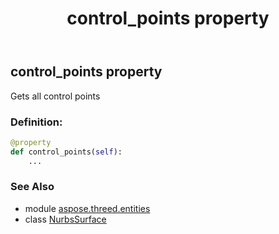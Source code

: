 ﻿---
title: control_points property
second_title: Aspose.3D for Python via .NET API References
description: 
type: docs
weight: 160
url: /python-net/aspose.threed.entities/nurbssurface/control_points/
is_root: false
---

## control_points property


Gets all control points
### Definition:
```python
@property
def control_points(self):
    ...
```

### See Also
* module [aspose.threed.entities](../../)
* class [NurbsSurface](/3d/python-net/aspose.threed.entities/nurbssurface)
